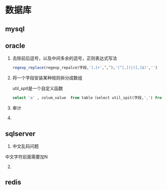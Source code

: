 # 数据库

## mysql

## oracle

 1. 去除前后逗号，以及中间多余的逗号，正则表达式写法

     ```sql
    regexp_replace(regexp_repalce(字段,'[，]+',‘,’),'(^[,])|([,]$)','')
    ```

    

 2. 将一个字段安装某种规则拆分成数组

     util_spit是一个自定义函数

     ```sql
     select 'a' , colum_value  from table（select util_spit(字段,',') from table）
     ```

     

 3. 审计

     

 4. 

## sqlserver 

1.  中文乱码问题

   中文字符前面需要加N

2. 

## redis

